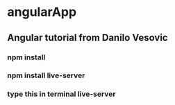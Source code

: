 # angularApp
## Angular tutorial from Danilo Vesovic
### npm install
### npm install live-server
### type this in terminal live-server
